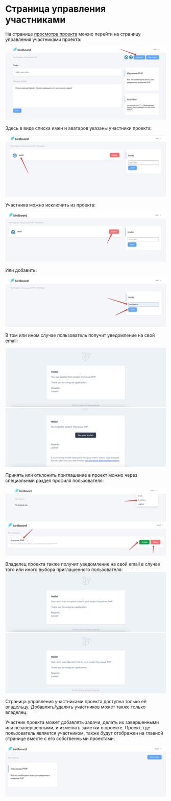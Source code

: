 # Страница управления участниками

На странице [просмотра проекта](../08-view-project/README.md) можно перейти на страницу управления участниками проекта:

![](img/01.png)

Здесь в виде списка имен и аватаров указаны участники проекта:

![](img/02.png)

Участника можно исключить из проекта:

![](img/03.png)

Или добавить:

![](img/04.png)

В том или ином случае пользователь получит уведомление на свой email:

![](img/05.png)
![](img/06.png)

Принять или отклонить приглашение в проект можно через специальный раздел профиля пользователя:

![](img/07.png)
![](img/08.png)

Владелец проекта также получит уведомление на свой email в случае того или иного выбора приглашенного пользователя:
![](img/09.png)
![](img/10.png)

Страница управления участниками проекта доступна только её владельцу. Добавлять/удалять участников может также только владелец.

Участник проекта может добавлять задачи, делать их завершенными или незавершенными, и изменять заметки о проекте. Проект, где пользователь является участником, также будут отображен на главной странице вместе с его собственными проектами:

![](img/11.png)

